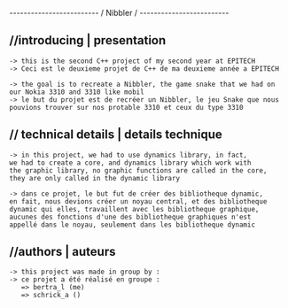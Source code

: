   *-------------------------*
 / Nibbler                 /
*-------------------------*

//introducing | presentation
------------------------------
	-> this is the second C++ project of my second year at EPITECH
	-> Ceci est le deuxieme projet de C++ de ma deuxieme année a EPITECH

	-> the goal is to recreate a Nibbler, the game snake that we had on
	our Nokia 3310 and 3310 like mobil
	-> le but du projet est de recréer un Nibbler, le jeu Snake que nous
	pouvions trouver sur nos protable 3310 et ceux du type 3310

// technical details | details technique
---------------------------------------------
	-> in this project, we had to use dynamics library, in fact,
	we had to create a core, and dynamics library which work with
	the graphic library, no graphic functions are called in the core,
	they are only called in the dynamic library
	
	-> dans ce projet, le but fut de créer des bibliotheque dynamic,
	en fait, nous devions créer un noyau central, et des bibliotheque
	dynamic qui elles, travaillent avec les bibliotheque graphique,
	aucunes des fonctions d'une des bibliotheque graphiques n'est
	appellé dans le noyau, seulement dans les bibliotheque dynamic

//authors | auteurs
-------------------------
	-> this project was made in group by :
	-> ce projet a été réalisé en groupe :
	   => bertra_l (me)
	   => schrick_a ()
	   